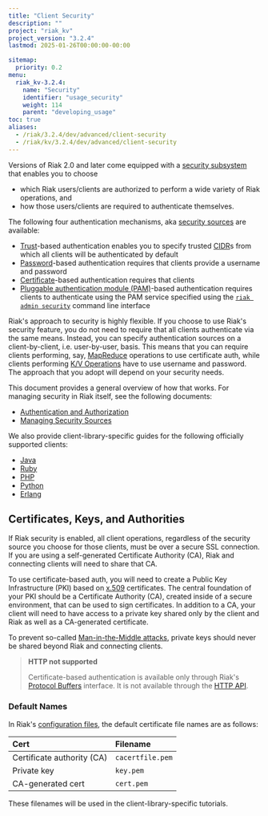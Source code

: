 ```yaml
---
title: "Client Security"
description: ""
project: "riak_kv"
project_version: "3.2.4"
lastmod: 2025-01-26T00:00:00-00:00

sitemap:
  priority: 0.2
menu:
  riak_kv-3.2.4:
    name: "Security"
    identifier: "usage_security"
    weight: 114
    parent: "developing_usage"
toc: true
aliases:
  - /riak/3.2.4/dev/advanced/client-security
  - /riak/kv/3.2.4/dev/advanced/client-security
---
```


Versions of Riak 2.0 and later come equipped with a [security subsystem]({{<baseurl>}}riak/kv/3.2.4/using/security/basics) that enables you to choose

* which Riak users/clients are authorized to perform a wide variety of
  Riak operations, and
* how those users/clients are required to authenticate themselves.

The following four authentication mechanisms, aka [security sources]({{<baseurl>}}riak/kv/3.2.4/using/security/managing-sources/) are available:

* [Trust]({{<baseurl>}}riak/kv/3.2.4/using/security/managing-sources/#trust-based-authentication)-based
  authentication enables you to specify trusted
  [CIDR](http://en.wikipedia.org/wiki/Classless_Inter-Domain_Routing)s
  from which all clients will be authenticated by default
* [Password]({{<baseurl>}}riak/kv/3.2.4/using/security/managing-sources/#password-based-authentication)-based authentication requires
  that clients provide a username and password
* [Certificate]({{<baseurl>}}riak/kv/3.2.4/using/security/managing-sources/#certificate-based-authentication)-based authentication
  requires that clients
* [Pluggable authentication module (PAM)]({{<baseurl>}}riak/kv/3.2.4/using/security/managing-sources/#pam-based-authentication)-based authentication requires
  clients to authenticate using the PAM service specified using the
  [`riak admin security`]({{<baseurl>}}riak/kv/3.2.4/using/security/managing-sources/#managing-sources)
  command line interface

Riak's approach to security is highly flexible. If you choose to use
Riak's security feature, you do not need to require that all clients
authenticate via the same means. Instead, you can specify authentication
sources on a client-by-client, i.e. user-by-user, basis. This means that
you can require clients performing, say, [MapReduce]({{<baseurl>}}riak/kv/3.2.4/developing/usage/mapreduce/)
operations to use certificate auth, while clients performing [K/V Operations]({{<baseurl>}}riak/kv/3.2.4/developing/usage) have to use username and password. The approach
that you adopt will depend on your security needs.

This document provides a general overview of how that works. For
managing security in Riak itself, see the following documents:

* [Authentication and Authorization]({{<baseurl>}}riak/kv/3.2.4/using/security/basics)
* [Managing Security Sources]({{<baseurl>}}riak/kv/3.2.4/using/security/managing-sources/)

We also provide client-library-specific guides for the following
officially supported clients:

* [Java]({{<baseurl>}}riak/kv/3.2.4/developing/usage/security/java)
* [Ruby]({{<baseurl>}}riak/kv/3.2.4/developing/usage/security/ruby)
* [PHP]({{<baseurl>}}riak/kv/3.2.4/developing/usage/security/php)
* [Python]({{<baseurl>}}riak/kv/3.2.4/developing/usage/security/python)
* [Erlang]({{<baseurl>}}riak/kv/3.2.4/developing/usage/security/erlang)

## Certificates, Keys, and Authorities

If Riak security is enabled, all client operations, regardless of the
security source you choose for those clients, must be over a secure SSL
connection. If you are using a self-generated Certificate Authority
(CA), Riak and connecting clients will need to share that CA.

To use certificate-based auth, you will need to create a Public Key
Infrastructure (PKI) based on
[x.509](http://en.wikipedia.org/wiki/X.509) certificates. The central
foundation of your PKI should be a Certificate Authority (CA), created
inside of a secure environment, that can be used to sign certificates.
In addition to a CA, your client will need to have access to a private
key shared only by the client and Riak as well as a CA-generated
certificate.

To prevent so-called [Man-in-the-Middle
attacks](http://en.wikipedia.org/wiki/Man-in-the-middle_attack), private
keys should never be shared beyond Riak and connecting clients.

> **HTTP not supported**
>
> Certificate-based authentication is available only through Riak's
[Protocol Buffers]({{<baseurl>}}riak/kv/3.2.4/developing/api/protocol-buffers/) interface. It is not available through the
[HTTP API]({{<baseurl>}}riak/kv/3.2.4/developing/api/http).

### Default Names

In Riak's [configuration files]({{<baseurl>}}riak/kv/3.2.4/configuring/reference/#security), the
default certificate file names are as follows:

Cert | Filename
:----|:-------
Certificate authority (CA) | `cacertfile.pem`
Private key | `key.pem`
CA-generated cert | `cert.pem`

These filenames will be used in the client-library-specific tutorials.

